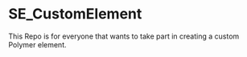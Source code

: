 SE_CustomElement
================

This Repo is for everyone that wants to take part in creating a custom Polymer element.
